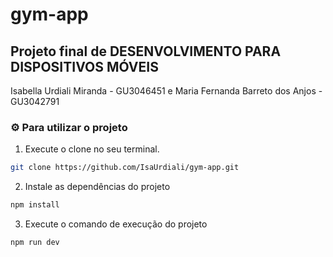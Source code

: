 # gym-app

## Projeto final de DESENVOLVIMENTO PARA DISPOSITIVOS MÓVEIS

Isabella Urdiali Miranda - GU3046451 e
Maria Fernanda Barreto dos Anjos - GU3042791

### ⚙ Para utilizar o projeto

1. Execute o clone no seu terminal.

```bash
git clone https://github.com/IsaUrdiali/gym-app.git
```

2. Instale as dependências do projeto 

```bash
npm install
```

3. Execute o comando de execução do projeto

```bash
npm run dev
```
